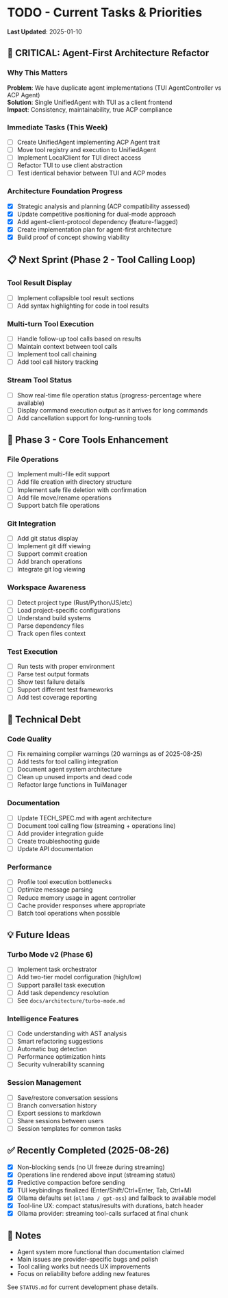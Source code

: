 # TODO - Current Tasks & Priorities

**Last Updated**: 2025-01-10

## 🚨 CRITICAL: Agent-First Architecture Refactor

### Why This Matters
**Problem**: We have duplicate agent implementations (TUI AgentController vs ACP Agent)  
**Solution**: Single UnifiedAgent with TUI as a client frontend  
**Impact**: Consistency, maintainability, true ACP compliance

### Immediate Tasks (This Week)
- [ ] Create UnifiedAgent implementing ACP Agent trait
- [ ] Move tool registry and execution to UnifiedAgent
- [ ] Implement LocalClient for TUI direct access
- [ ] Refactor TUI to use client abstraction
- [ ] Test identical behavior between TUI and ACP modes

### Architecture Foundation Progress
- [x] Strategic analysis and planning (ACP compatibility assessed)  
- [x] Update competitive positioning for dual-mode approach
- [x] Add agent-client-protocol dependency (feature-flagged)
- [x] Create implementation plan for agent-first architecture
- [x] Build proof of concept showing viability

## 📋 Next Sprint (Phase 2 - Tool Calling Loop)

### Tool Result Display
- [ ] Implement collapsible tool result sections
- [ ] Add syntax highlighting for code in tool results

### Multi-turn Tool Execution
- [ ] Handle follow-up tool calls based on results
- [ ] Maintain context between tool calls
- [ ] Implement tool call chaining
- [ ] Add tool call history tracking

### Stream Tool Status
- [ ] Show real-time file operation status (progress-percentage where available)
- [ ] Display command execution output as it arrives for long commands
- [ ] Add cancellation support for long-running tools

## 🎯 Phase 3 - Core Tools Enhancement

### File Operations
- [ ] Implement multi-file edit support
- [ ] Add file creation with directory structure
- [ ] Implement safe file deletion with confirmation
- [ ] Add file move/rename operations
- [ ] Support batch file operations

### Git Integration
- [ ] Add git status display
- [ ] Implement git diff viewing
- [ ] Support commit creation
- [ ] Add branch operations
- [ ] Integrate git log viewing

### Workspace Awareness
- [ ] Detect project type (Rust/Python/JS/etc)
- [ ] Load project-specific configurations
- [ ] Understand build systems
- [ ] Parse dependency files
- [ ] Track open files context

### Test Execution
- [ ] Run tests with proper environment
- [ ] Parse test output formats
- [ ] Show test failure details
- [ ] Support different test frameworks
- [ ] Add test coverage reporting

## 🔧 Technical Debt

### Code Quality
- [ ] Fix remaining compiler warnings (20 warnings as of 2025-08-25)
- [ ] Add tests for tool calling integration
- [ ] Document agent system architecture
- [ ] Clean up unused imports and dead code
- [ ] Refactor large functions in TuiManager

### Documentation
- [ ] Update TECH_SPEC.md with agent architecture
- [ ] Document tool calling flow (streaming + operations line)
- [ ] Add provider integration guide
- [ ] Create troubleshooting guide
- [ ] Update API documentation

### Performance
- [ ] Profile tool execution bottlenecks
- [ ] Optimize message parsing
- [ ] Reduce memory usage in agent controller
- [ ] Cache provider responses where appropriate
- [ ] Batch tool operations when possible

## 💡 Future Ideas

### Turbo Mode v2 (Phase 6)
- [ ] Implement task orchestrator
- [ ] Add two-tier model configuration (high/low)
- [ ] Support parallel task execution
- [ ] Add task dependency resolution
- [ ] See `docs/architecture/turbo-mode.md`

### Intelligence Features
- [ ] Code understanding with AST analysis
- [ ] Smart refactoring suggestions
- [ ] Automatic bug detection
- [ ] Performance optimization hints
- [ ] Security vulnerability scanning

### Session Management
- [ ] Save/restore conversation sessions
- [ ] Branch conversation history
- [ ] Export sessions to markdown
- [ ] Share sessions between users
- [ ] Session templates for common tasks

## ✅ Recently Completed (2025-08-26)

- [x] Non-blocking sends (no UI freeze during streaming)
- [x] Operations line rendered above input (streaming status)
- [x] Predictive compaction before sending
- [x] TUI keybindings finalized (Enter/Shift/Ctrl+Enter, Tab, Ctrl+M)
- [x] Ollama defaults set (`ollama / gpt-oss`) and fallback to available model
- [x] Tool-line UX: compact status/results with durations, batch header
- [x] Ollama provider: streaming tool-calls surfaced at final chunk

## 📝 Notes

- Agent system more functional than documentation claimed
- Main issues are provider-specific bugs and polish
- Tool calling works but needs UX improvements
- Focus on reliability before adding new features

See `STATUS.md` for current development phase details.
